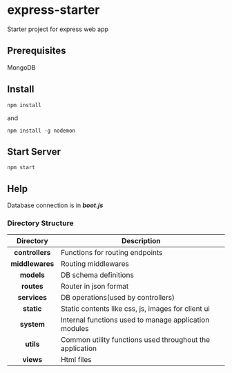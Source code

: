 # express-starter
Starter project for express web app

## Prerequisites

MongoDB

## Install

```
npm install
```
and
```
npm install -g nodemon
```

## Start Server

```
npm start
```

## Help

Database connection is in ***boot.js***

### Directory Structure

|Directory|Description|
|:----:|----|
|**controllers**|Functions for routing endpoints|
|**middlewares**|Routing middlewares|
|**models**|DB schema definitions|
|**routes**|Router in json format|
|**services**|DB operations(used by controllers)|
|**static**|Static contents like css, js, images for client ui|
|**system**|Internal functions used to manage application modules|
|**utils**|Common utility functions used throughout the application|
|**views**|Html files|
